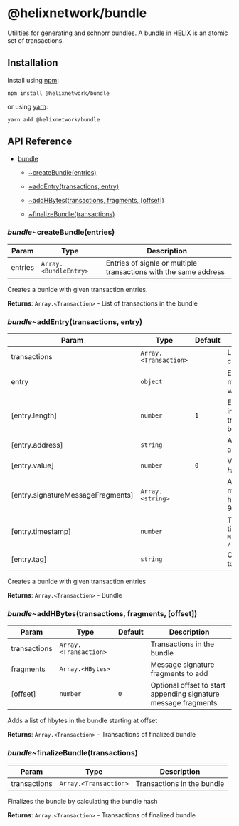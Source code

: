 # @helixnetwork/bundle

Utilities for generating and schnorr bundles.
A bundle in HELIX is an atomic set of transactions.

## Installation

Install using [npm](https://www.npmjs.org/):
```
npm install @helixnetwork/bundle
```

or using [yarn](https://yarnpkg.com/):

```
yarn add @helixnetwork/bundle
```

## API Reference


* [bundle](#module_bundle)

    * [~createBundle(entries)](#module_bundle..createBundle)

    * [~addEntry(transactions, entry)](#module_bundle..addEntry)

    * [~addHBytes(transactions, fragments, [offset])](#module_bundle..addHBytes)

    * [~finalizeBundle(transactions)](#module_bundle..finalizeBundle)


<a name="module_bundle..createBundle"></a>

### *bundle*~createBundle(entries)

| Param | Type | Description |
| --- | --- | --- |
| entries | <code>Array.&lt;BundleEntry&gt;</code> | Entries of signle or multiple transactions with the same address |

Creates a bunlde with given transaction entries.

**Returns**: <code>Array.&lt;Transaction&gt;</code> - List of transactions in the bundle  
<a name="module_bundle..addEntry"></a>

### *bundle*~addEntry(transactions, entry)

| Param | Type | Default | Description |
| --- | --- | --- | --- |
| transactions | <code>Array.&lt;Transaction&gt;</code> |  | List of transactions currently in the bundle |
| entry | <code>object</code> |  | Entry of single or multiple transactions with the same address |
| [entry.length] | <code>number</code> | <code>1</code> | Entry length, which indicates how many transactions in the bundle will occupy |
| [entry.address] | <code>string</code> |  | Address, defaults to all-9s |
| [entry.value] | <code>number</code> | <code>0</code> | Value to transfer in _HLX_ |
| [entry.signatureMessageFragments] | <code>Array.&lt;string&gt;</code> |  | Array of signature message fragments hbytes, defaults to all-9s |
| [entry.timestamp] | <code>number</code> |  | Transaction timestamp, defaults to `Math.floor(Date.now() / 1000)` |
| [entry.tag] | <code>string</code> |  | Optional Tag, defaults to null tag (all-9s) |

Creates a bunlde with given transaction entries

**Returns**: <code>Array.&lt;Transaction&gt;</code> - Bundle  
<a name="module_bundle..addHBytes"></a>

### *bundle*~addHBytes(transactions, fragments, [offset])

| Param | Type | Default | Description |
| --- | --- | --- | --- |
| transactions | <code>Array.&lt;Transaction&gt;</code> |  | Transactions in the bundle |
| fragments | <code>Array.&lt;HBytes&gt;</code> |  | Message signature fragments to add |
| [offset] | <code>number</code> | <code>0</code> | Optional offset to start appending signature message fragments |

Adds a list of hbytes in the bundle starting at offset

**Returns**: <code>Array.&lt;Transaction&gt;</code> - Transactions of finalized bundle  
<a name="module_bundle..finalizeBundle"></a>

### *bundle*~finalizeBundle(transactions)

| Param | Type | Description |
| --- | --- | --- |
| transactions | <code>Array.&lt;Transaction&gt;</code> | Transactions in the bundle |

Finalizes the bundle by calculating the bundle hash

**Returns**: <code>Array.&lt;Transaction&gt;</code> - Transactions of finalized bundle  
